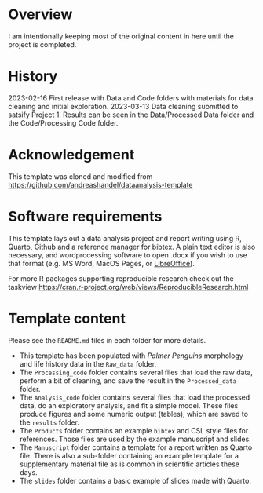 # Overview

I am intentionally keeping most of the original content in here until the project is completed. 


# History

2023-02-16 First release with Data and Code folders with materials for data cleaning and initial exploration.
2023-03-13 Data cleaning submitted to satsify Project 1. Results can be seen in the Data/Processed Data folder and the Code/Processing Code folder. 

# Acknowledgement

 This template was cloned and modified from <https://github.com/andreashandel/dataanalysis-template>
 

# Software requirements

This template lays out a data analysis project and report writing using R, Quarto, Github and a reference manager for bibtex. A plain text editor is also necessary, and wordprocessing software to open .docx if you wish to use that format (e.g. MS Word, MacOS Pages, or [LibreOffice](https://www.libreoffice.org/)). 

For more R packages supporting reproducible research check out the taskview <https://cran.r-project.org/web/views/ReproducibleResearch.html>



# Template content


Please see the `README.md` files in each folder for more details.

* This template has been populated with _Palmer Penguins_ morphology and life history data in the `Raw_data` folder. 
* The `Processing_code` folder contains several files that load the raw data, perform a bit of cleaning, and save the result in the `Processed_data` folder. 
* The `Analysis_code` folder contains several files that load the processed data, do an exploratory analysis, and fit a simple model. These files produce figures and some numeric output (tables), which are saved to the `results` folder.
* The `Products` folder contains an example `bibtex` and CSL style files for references. Those files are used by the example manuscript and slides.
* The  `Manuscript` folder contains a template for a report written as Quarto file. There is also a sub-folder containing an example template for a supplementary material file as is common in scientific articles these days.
* The `slides` folder contains a basic example of slides made with Quarto. 




